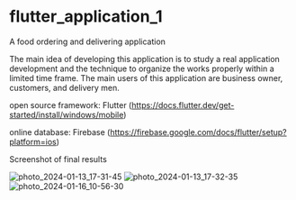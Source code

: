 # flutter_application_1

A food ordering and delivering application

The main idea of developing this application is to study a real application development and the technique to organize the works properly within a limited time frame.
The main users of this application are business owner, customers, and delivery men.

open source framework: Flutter (https://docs.flutter.dev/get-started/install/windows/mobile)

online database: Firebase (https://firebase.google.com/docs/flutter/setup?platform=ios)

Screenshot of final results

![photo_2024-01-13_17-31-45](https://github.com/Laikaichian22/food-ordering-and-delivering-application/assets/147313197/b85f0be9-4160-457b-860c-075e621a3722)
![photo_2024-01-13_17-32-35](https://github.com/Laikaichian22/food-ordering-and-delivering-application/assets/147313197/39b01512-2578-4806-b400-e5bc45fbcd03)
![photo_2024-01-16_10-56-30](https://github.com/Laikaichian22/food-ordering-and-delivering-application/assets/147313197/918ac3c7-60cb-4819-96b5-9fb08e337995)
